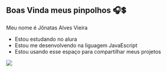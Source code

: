 ## **Boas Vinda meus pinpolhos** 🎧💲
Meu nome é Jônatas Alves Vieira  

 - Estou estudando no alura
 - Estou me desenvolvendo na liguagem JavaEscript
 - Estou usando esse espaço para compartilhar meus projetos

![](https://media1.tenor.com/m/aYOYlFnh6esAAAAC/geto-suguru-jujutsu-kaisen.gif)



<!--

